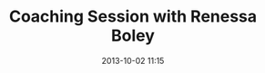 ---
date: 2013-10-02 11:15
hour: 
title: Coaching Session with Renessa Boley
child: y
name: Corporate Coaching Session
company: 
categories: day1 eventbrite
expand: 
eventbrite: 8092140811
---